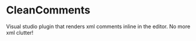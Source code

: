 # CleanComments
Visual studio plugin that renders xml comments inline in the editor. No more xml clutter!
